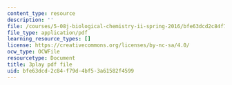 ```yaml
---
content_type: resource
description: ''
file: /courses/5-08j-biological-chemistry-ii-spring-2016/bfe63dcd2c84f79d4bf53a61582f4599_5BVGTxRKwOw.pdf
file_type: application/pdf
learning_resource_types: []
license: https://creativecommons.org/licenses/by-nc-sa/4.0/
ocw_type: OCWFile
resourcetype: Document
title: 3play pdf file
uid: bfe63dcd-2c84-f79d-4bf5-3a61582f4599
---
```

